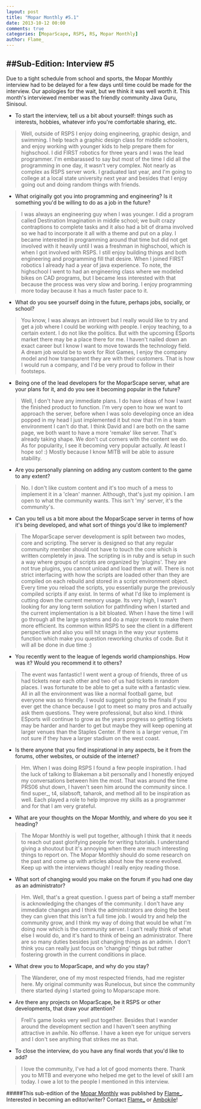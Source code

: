 ```yaml
---
layout: post
title: "Mopar Monthly #5.1"
date: 2013-10-12 00:00
comments: true
categories: [MoparScape, RSPS, RS, Mopar Monthly]
author: Flame_
---
```

##Sub-Edition: Interview #5
---

Due to a tight schedule from school and sports, the Mopar Monthly interview had to be delayed for a few days until time could be made for the interview. Our apologies for the wait, but we think it was well worth it. This month's interviewed member was the friendly community Java Guru, Sinisoul.

<!-- more -->

* To start the interview, tell us a bit about yourself: things such as interests, hobbies, whatever info you're comfortable sharing, etc.

> Well, outside of RSPS I enjoy doing engineering, graphic design, and swimming. I help teach a graphic design class for middle schoolers, and enjoy working with younger kids to help prepare them for highschool. I did FIRST robotics for three years and I was the lead programmer. I'm embarassed to say but most of the time I did all the programming in one day, it wasn't very complex. Not nearly as complex as RSPS server work. I graduated last year, and I'm going to college at a local state university next year and besides that I enjoy going out and doing random things with friends.

* What originally got you into programming and engineering? Is it something you'd be willing to do as a job in the future?

> I was always an engineering guy when I was younger. I did a program called Destination Imagination in middle school; we built crazy contraptions to complete tasks and it also had a bit of drama involved so we had to incorporate it all with a theme and put on a play. I became interested in programming around that time but did not get involved with it heavily until I was a freshman in highschool, which is when I got involved with RSPS. I still enjoy building things and both engineering and programming fill that desire. When I joined FIRST robotics I already had a year of java experience. To note, the highschool I went to had an engineering class where we modeled bikes on CAD programs, but I became less interested with that because the process was very slow and boring. I enjoy programming more today because it has a much faster pace to it.

* What do you see yourself doing in the future, perhaps jobs, socially, or school?

> You know, I was always an introvert but I really would like to try and get a job where I could be working with people. I enjoy teaching, to a certain extent. I do not like the politics. But with the upcoming ESports market there may be a place there for me. I haven't nailed down an exact career but I know I want to move towards the technology field. A dream job would be to work for Riot Games, I enjoy the company model and how transparent they are with their customers. That is how I would run a company, and I'd be very proud to follow in their footsteps.

* Being one of the lead developers for the MoparScape server, what are your plans for it, and do you see it becoming popular in the future?

> Well, I don't have any immediate plans. I do have ideas of how I want the finished product to function. I'm very open to how we want to approach the server, before when I was solo developing once an idea popped in my head I just implemented it but now that I'm in a team environment I can't do that. I think David and I are both on the same page, we both want to have a more 'remake' like server. That's already taking shape. We don't cut corners with the content we do. As for popularity, I see it becoming very popular actually. At least I hope so! :) Mostly because I know MITB will be able to assure stability.

* Are you personally planning on adding any custom content to the game to any extent?

> No. I don't like custom content and it's too much of a mess to implement it in a 'clean' manner. Although, that's just my opinion. I am open to what the community wants. This isn't 'my' server, it's the community's.

* Can you tell us a bit more about the MoparScape server in terms of how it's being developed, and what sort of things you'd like to implement?

> The MoparScape server development is split between two modes, core and scripting. The server is designed so that any regular community member should not have to touch the core which is written completely in java. The scripting is in ruby and is setup in such a way where groups of scripts are organized by 'plugins'. They are not true plugins, you cannot unload and load them at will. There is not strict interfacing with how the scripts are loaded other than they are compiled on each rebuild and stored in a script environment object. Every time you reload the scripts, you essentially purge the previously compiled scripts if any exist. In terms of what I'd like to implement is cutting down the current memory usage. Its very high, I wasn't looking for any long term solution for pathfinding when I started and the current implementation is a bit bloated. When I have the time I will go through all the large systems and do a major rework to make them more efficient. Its common within RSPS to see the client in a different perspective and also you will hit snags in the way your systems function which make you question reworking chunks of code. But it will all be done in due time :)

* You recently went to the league of legends world championships. How was it? Would you recommend it to others?

> The event was fantastic! I went went a group of friends, three of us had tickets near each other and two of us had tickets in random places. I was fortunate to be able to get a suite with a fantastic view. All in all the environment was like a normal football game, but everyone was so friendly. I would suggest going to the finals if you ever get the chance because I got to meet so many pros and actually ask them questions. They were professional, but also kind. I think ESports will continue to grow as the years progress so getting tickets may be harder and harder to get but maybe they will keep opening at larger venues than the Staples Center. If there is a larger venue, I'm not sure if they have a larger stadium on the west coast.

* Is there anyone that you find inspirational in any aspects, be it from the forums, other websites, or outside of the internet?

> Hm. When I was doing RSPS I found a few people inspiration. I had the luck of talking to Blakeman a bit personally and I honestly enjoyed my conversations between him the most. That was around the time PRS06 shut down, I haven't seen him around the community since. I find super_, t4, silabsoft, taharok, and method all to be inspiration as well. Each played a role to help improve my skills as a programmer and for that I am very grateful.

* What are your thoughts on the Mopar Monthly, and where do you see it heading?

> The Mopar Monthly is well put together, although I think that it needs to reach out past glorifying people for writing tutorials. I understand giving a shoutout but it's annoying when there are much interesting things to report on. The Mopar Monthly should do some research on the past and come up with articles about how the scene evolved. Keep up with the interviews though! I really enjoy reading those.

* What sort of changing would you make on the forum if you had one day as an administrator?

> Hm. Well, that's a great question. I guess part of being a staff member is acknowledging the changes of the community. I don't have any immediate changes and I think the administrators are doing the best they can given that this isn't a full time job. I would try and help the community grow, and I think my way of doing that would be what I'm doing now which is the community server. I can't really think of what else I would do, and it's hard to think of being an administrator. There are so many duties besides just changing things as an admin. I don't think you can really just focus on 'changing' things but rather fostering growth in the current conditions in place.

* What drew you to MoparScape, and why do you stay?

> The Wanderer, one of my most respected friends, had me register here. My original community was Runelocus, but since the community there started dying I started going to Moparscape more.

* Are there any projects on MoparScape, be it RSPS or other developments, that draw your attention?

> Frell's game looks very well put together. Besides that I wander around the development section and I haven't seen anything attractive in awhile. No offense. I have a keen eye for unique servers and I don't see anything that strikes me as that.

* To close the interview, do you have any final words that you'd like to add?

> I love the community, I've had a lot of good moments there. Thank you to MITB and everyone who helped me get to the level of skill I am today. I owe a lot to the people I mentioned in this interview.

#####This sub-edition of the [Mopar Monthly](//www.moparscape.org/smf/index.php/topic,638049.0.html) was published by [Flame_](//www.moparscape.org/smf/index.php?action=profile;u=600800). Interested in becoming an editor/writer? Contact [Flame_](//www.moparscape.org/smf/index.php?action=profile;u=600800) or [Ambokile](//www.moparscape.org/smf/index.php?action=profile;u=576712)!